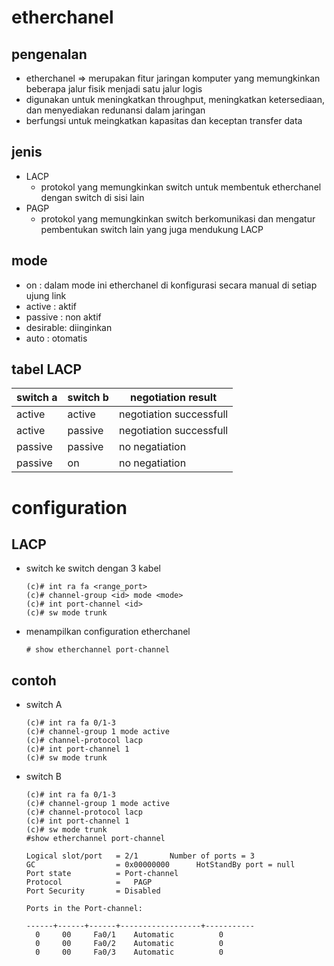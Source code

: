 # etherchanel
## pengenalan
- etherchanel => merupakan fitur jaringan komputer yang memungkinkan beberapa jalur fisik menjadi satu jalur logis
- digunakan untuk meningkatkan throughput, meningkatkan ketersediaan, dan menyediakan redunansi dalam jaringan
- berfungsi untuk meingkatkan kapasitas dan keceptan transfer data

## jenis
- LACP
  - protokol yang memungkinkan switch untuk membentuk etherchanel dengan switch di sisi lain
- PAGP
  - protokol yang memungkinkan switch berkomunikasi dan mengatur pembentukan switch lain yang juga mendukung LACP

## mode
  - on :  dalam mode ini etherchanel di konfigurasi secara manual di setiap ujung link
  - active : aktif
  - passive : non aktif
  - desirable: diinginkan
  - auto : otomatis

## tabel LACP
| switch a | switch b | negotiation result |
| --- | --- | --- |
| active | active | negotiation successfull |
| active | passive | negotiation successfull |
| passive | passive | no negatiation |
| passive | on | no negatiation |

# configuration
## LACP
- switch ke switch dengan 3 kabel
  ```
  (c)# int ra fa <range_port>
  (c)# channel-group <id> mode <mode>
  (c)# int port-channel <id>
  (c)# sw mode trunk
  ```
- menampilkan configuration etherchanel
  ```
  # show etherchannel port-channel
  ```
  
## contoh
- switch A
  ```
  (c)# int ra fa 0/1-3
  (c)# channel-group 1 mode active
  (c)# channel-protocol lacp
  (c)# int port-channel 1
  (c)# sw mode trunk
  ```
- switch B
  ```
  (c)# int ra fa 0/1-3
  (c)# channel-group 1 mode active
  (c)# channel-protocol lacp
  (c)# int port-channel 1
  (c)# sw mode trunk
  #show etherchannel port-channel

  Logical slot/port   = 2/1       Number of ports = 3
  GC                  = 0x00000000      HotStandBy port = null
  Port state          = Port-channel 
  Protocol            =   PAGP
  Port Security       = Disabled

  Ports in the Port-channel:
  
  ------+------+------+------------------+-----------
    0     00     Fa0/1    Automatic          0
    0     00     Fa0/2    Automatic          0
    0     00     Fa0/3    Automatic          0
  ```